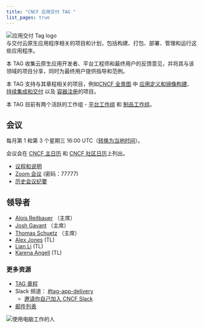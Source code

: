 ```yaml
---
title: "CNCF 应用交付 TAG "
list_pages: true
---
```


<div class="row mt-5 mb-3">
    <div class="col-lg-6">
        <img src="/images/tag-app-delivery-horizontal-color.svg" alt="应用交付 Tag logo" style="max-width: 300px;">
    </div>
    <div class="col-lg-6">
        <div class="lead">
        与交付云原生应用程序相关的项目和计划，包括构建、打包、部署、管理和运行这些应用程序。
        </div>
    </div>
</div>

本 TAG 收集云原生应用开发者、平台工程师和最终用户的反馈意见，并将其与该领域的项目分享，同时为最终用户提供指导和范例。

本 TAG 支持与其章程相关的项目，例如[CNCF 全景图](https://landscape.cncf.io/card-mode) 中
[应用定义和镜像构建](https://landscape.cncf.io/card-mode?category=application-definition-image-build&project=hosted)、
[持续集成和交付](https://landscape.cncf.io/card-mode?category=continuous-integration-delivery&project=hosted)
以及 [容器注册](https://landscape.cncf.io/card-mode?category=container-registry&project=hosted)的项目。

本 TAG 目前有两个活跃的工作组 - [平台工作组](./wgs/platforms/) 和 [制品工作组](./wgs/artifacts/)。

## 会议

每月第 1 和第 3 个星期三 16:00 UTC（[转换为当地时间](https://dateful.com/convert/utc?t=16)）。

会议会在 [CNCF 主日历](https://www.cncf.io/calendar/) 和 [CNCF 社区日历](https://community.cncf.io/tag-app-delivery/)上列出。

* [议程和说明](https://docs.google.com/document/d/1OykvqvhSG4AxEdmDMXilrupsX2n1qCSJUWwTc3I7AOs/edit#)
* [Zoom 会议](https://zoom.us/j/7276783015) (密码：77777)
* [历史会议纪要](https://www.youtube.com/playlist?list=PLj6h78yzYM2OHd1Ht3jiZuucWzvouAAci)

## 领导者

- [Alois Reitbauer](https://github.com/AloisReitbauer) （主席）
- [Josh Gavant](https://github.com/joshgav) （主席）
- [Thomas Schuetz](https://github.com/thschue) （主席）
- [Alex Jones](https://github.com/alexsjones) (TL)
- [Lian Li](https://github.com/lianmakesthings) (TL)
- [Karena Angell](https://github.com/angellk) (TL)

### 更多资源

- [TAG 章程](https://github.com/cncf/toc/blob/main/tags/tag-charters/app-delivery.md)
- Slack 频道： [#tag-app-delivery](https://cloud-native.slack.com/messages/CL3SL0CP5)
    - [邀请你自己加入 CNCF Slack](https://slack.cncf.io/)
- [邮件列表](https://lists.cncf.io/g/cncf-tag-app-delivery/topics)

<p class="mt-5"><img src="/images/man-using-laptop.jpg" alt="使用电脑工作的人"></p>

